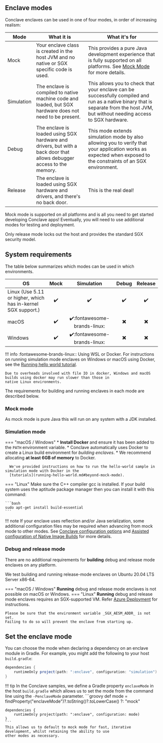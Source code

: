 ## Enclave modes

Conclave enclaves can be used in one of four modes, in order of increasing realism:

| Mode       | What it is                                                                                                            | What it's for                                                                                                                                                   |
|------------|-----------------------------------------------------------------------------------------------------------------------|-----------------------------------------------------------------------------------------------------------------------------------------------------------------|
| Mock       | Your enclave class is created in the host JVM and no native or SGX specific code is used.                             | This provides a pure Java development experience that is fully supported on all platforms. See [Mock Mode](mockmode.md) for more details.                       |
| Simulation | The enclave is compiled to native machine code and loaded, but SGX hardware does not need to be present.              | This allows you to check that your enclave can be successfully compiled and run as a native binary that is separate from the host JVM, but without needing access to SGX hardware.                  |
| Debug      | The enclave is loaded using SGX hardware and drivers, but with a back door that allows debugger access to the memory. | This mode extends simulation mode by also allowing you to verify that your application works as expected when exposed to the constraints of an SGX environment. |
| Release    | The enclave is loaded using SGX hardware and drivers, and there's no back door.                                       | This is the real deal!                                                                                                                                          |

Mock mode is supported on all platforms and is all you need to get started developing Conclave apps!
Eventually, you will need to use additional modes for testing and deployment.

Only release mode locks out the host and provides the standard SGX security model.

## System requirements
The table below summarizes which modes can be used in which environments.

| OS                                                           | Mock               | Simulation                                   | Debug                     | Release                  |
|--------------------------------------------------------------|:------------------:|:--------------------------------------------:|:-------------------------:|:------------------------:|
| Linux (Use 5.11 or higher, which has in-kernel SGX support.) | :heavy_check_mark: | :heavy_check_mark:                           | :heavy_check_mark:        | :heavy_check_mark:       |
| macOS                                                        | :heavy_check_mark: | :heavy_check_mark::fontawesome-brands-linux: | :heavy_multiplication_x:  | :heavy_multiplication_x: |
| Windows                                                      | :heavy_check_mark: | :heavy_check_mark::fontawesome-brands-linux: | :heavy_multiplication_x:  | :heavy_multiplication_x: |

!!! info
    :fontawesome-brands-linux:: Using WSL or Docker. For
    instructions on running simulation mode enclaves on Windows or macOS using Docker, see the
    [Running hello world tutorial](running-hello-world.md#beyond-mock-mode).

    Due to overheads involved with file IO in docker, Windows and macOS builds using docker may run slower than those in
    native Linux environments.

The requirements for building and running enclaves in each mode are described below.

### Mock mode

As mock mode is pure Java this will run on any system with a JDK installed.

### Simulation mode
=== "macOS / Windows"
    * **Install Docker** and ensure it has been added to the `PATH` environment variable.
    * Conclave automatically uses Docker to create a Linux build environment for *building enclaves*.
    * We recommend allocating **at least 6GB of memory** to Docker.

      We've provided instructions on how to run the hello-world sample in simulation mode with Docker in the
      [tutorials](running-hello-world.md#beyond-mock-mode).

=== "Linux"
    Make sure the C++ compiler gcc is installed. If your build system uses the aptitude package manager then you can
    install it with this command:

    ```bash
    sudo apt-get install build-essential
    ```

!!! note
    If your enclave uses reflection and/or Java serialization, some
    additional configuration files may be required when advancing from mock mode to other modes.
    See [Conclave configuration options](enclave-configuration.md#conclave-configuration-options) and
    [Assisted configuration of Native Image Builds](enclave-configuration.md#assisted-configuration-of-native-image-builds)
    for more details.

### Debug and release mode
There are no additional requirements for **building** debug and release mode enclaves on any platform.

We test building and running release-mode enclaves on Ubuntu 20.04 LTS Server x86-64.

=== "macOS / Windows"
    **Running** debug and release mode enclaves is not possible on macOS or Windows.
=== "Linux"
    **Running** debug and release mode enclaves requires an SGX-supported VM. Refer [Azure Deployment](machine-setup.md) for instructions.

    Please be sure that the environment variable _SGX_AESM_ADDR_ is not set.
    Failing to do so will prevent the enclave from starting up.

## Set the enclave mode
You can choose the mode when declaring a dependency on an enclave module in Gradle. For example, you might add
the following to your host `build.gradle`:

```groovy
dependencies {
    runtimeOnly project(path: ":enclave", configuration: "simulation")
}
```

!!! tip
    In the Conclave samples, we define a Gradle property `enclaveMode` in the host `build.gradle` which allows us to
    set the mode from the command line using the `-PenclaveMode` parameter.
    ```groovy
    def mode = findProperty("enclaveMode")?.toString()?.toLowerCase() ?: "mock"

    dependencies {
        runtimeOnly project(path: ":enclave", configuration: mode)
    }
    ```
    This allows us to default to mock mode for fast, iterative development, whilst retaining the ability to use
    other modes as necessary.
